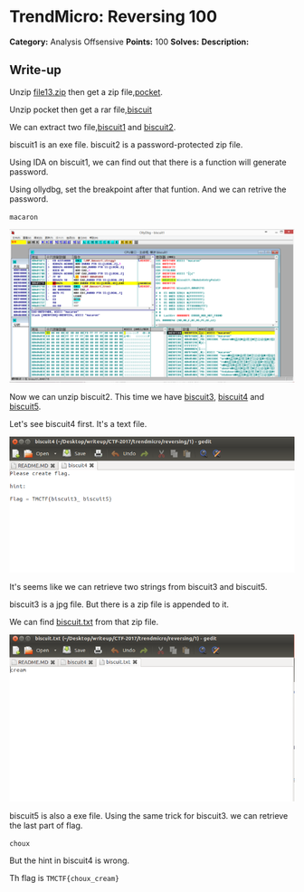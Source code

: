 # TrendMicro: Reversing 100


**Category:** Analysis Offsensive 
**Points:** 100 
**Solves:** 
**Description:** 

## Write-up

Unzip [file13.zip](files13.zip) then get a zip file,[pocket](pocket).

Unzip pocket then get a rar file,[biscuit](biscuit)

We can extract two file,[biscuit1](biscuit1) and [biscuit2](biscuit2).

biscuit1 is an exe file. biscuit2 is a password-protected zip file.

Using IDA on biscuit1, we can find out that there is a function will generate password.

Using ollydbg, set the breakpoint after that funtion. And we can retrive the password.

`macaron`

![](capture1.png)

Now we can unzip biscuit2. This time we have [biscuit3](biscuit3), [biscuit4](biscuit4) and [biscuit5](biscuit5).

Let's see biscuit4 first. It's a text file.

![](capture2.png)

It's seems like we can retrieve two strings from biscuit3 and biscuit5.

biscuit3 is a jpg file. But there is a zip file is appended to it.

We can find [biscuit.txt](biscuit.txt) from that zip file.

![](capture3.png)

biscuit5 is also a exe file. Using the same trick for biscuit3. we can retrieve the last part of flag.

`choux`

But the hint in biscuit4 is wrong.

Th flag is `TMCTF{choux_cream}`



